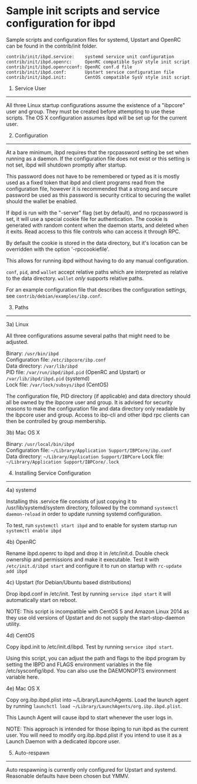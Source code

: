 Sample init scripts and service configuration for ibpd
==========================================================

Sample scripts and configuration files for systemd, Upstart and OpenRC
can be found in the contrib/init folder.

    contrib/init/ibpd.service:    systemd service unit configuration
    contrib/init/ibpd.openrc:     OpenRC compatible SysV style init script
    contrib/init/ibpd.openrcconf: OpenRC conf.d file
    contrib/init/ibpd.conf:       Upstart service configuration file
    contrib/init/ibpd.init:       CentOS compatible SysV style init script

1. Service User
---------------------------------

All three Linux startup configurations assume the existence of a "ibpcore" user
and group.  They must be created before attempting to use these scripts.
The OS X configuration assumes ibpd will be set up for the current user.

2. Configuration
---------------------------------

At a bare minimum, ibpd requires that the rpcpassword setting be set
when running as a daemon.  If the configuration file does not exist or this
setting is not set, ibpd will shutdown promptly after startup.

This password does not have to be remembered or typed as it is mostly used
as a fixed token that ibpd and client programs read from the configuration
file, however it is recommended that a strong and secure password be used
as this password is security critical to securing the wallet should the
wallet be enabled.

If ibpd is run with the "-server" flag (set by default), and no rpcpassword is set,
it will use a special cookie file for authentication. The cookie is generated with random
content when the daemon starts, and deleted when it exits. Read access to this file
controls who can access it through RPC.

By default the cookie is stored in the data directory, but it's location can be overridden
with the option '-rpccookiefile'.

This allows for running ibpd without having to do any manual configuration.

`conf`, `pid`, and `wallet` accept relative paths which are interpreted as
relative to the data directory. `wallet` *only* supports relative paths.

For an example configuration file that describes the configuration settings,
see `contrib/debian/examples/ibp.conf`.

3. Paths
---------------------------------

3a) Linux

All three configurations assume several paths that might need to be adjusted.

Binary:              `/usr/bin/ibpd`  
Configuration file:  `/etc/ibpcore/ibp.conf`  
Data directory:      `/var/lib/ibpd`  
PID file:            `/var/run/ibpd/ibpd.pid` (OpenRC and Upstart) or `/var/lib/ibpd/ibpd.pid` (systemd)  
Lock file:           `/var/lock/subsys/ibpd` (CentOS)  

The configuration file, PID directory (if applicable) and data directory
should all be owned by the ibpcore user and group.  It is advised for security
reasons to make the configuration file and data directory only readable by the
ibpcore user and group.  Access to ibp-cli and other ibpd rpc clients
can then be controlled by group membership.

3b) Mac OS X

Binary:              `/usr/local/bin/ibpd`  
Configuration file:  `~/Library/Application Support/IBPCore/ibp.conf`  
Data directory:      `~/Library/Application Support/IBPCore`
Lock file:           `~/Library/Application Support/IBPCore/.lock`

4. Installing Service Configuration
-----------------------------------

4a) systemd

Installing this .service file consists of just copying it to
/usr/lib/systemd/system directory, followed by the command
`systemctl daemon-reload` in order to update running systemd configuration.

To test, run `systemctl start ibpd` and to enable for system startup run
`systemctl enable ibpd`

4b) OpenRC

Rename ibpd.openrc to ibpd and drop it in /etc/init.d.  Double
check ownership and permissions and make it executable.  Test it with
`/etc/init.d/ibpd start` and configure it to run on startup with
`rc-update add ibpd`

4c) Upstart (for Debian/Ubuntu based distributions)

Drop ibpd.conf in /etc/init.  Test by running `service ibpd start`
it will automatically start on reboot.

NOTE: This script is incompatible with CentOS 5 and Amazon Linux 2014 as they
use old versions of Upstart and do not supply the start-stop-daemon utility.

4d) CentOS

Copy ibpd.init to /etc/init.d/ibpd. Test by running `service ibpd start`.

Using this script, you can adjust the path and flags to the ibpd program by
setting the IBPD and FLAGS environment variables in the file
/etc/sysconfig/ibpd. You can also use the DAEMONOPTS environment variable here.

4e) Mac OS X

Copy org.ibp.ibpd.plist into ~/Library/LaunchAgents. Load the launch agent by
running `launchctl load ~/Library/LaunchAgents/org.ibp.ibpd.plist`.

This Launch Agent will cause ibpd to start whenever the user logs in.

NOTE: This approach is intended for those ibping to run ibpd as the current user.
You will need to modify org.ibp.ibpd.plist if you intend to use it as a
Launch Daemon with a dedicated ibpcore user.

5. Auto-respawn
-----------------------------------

Auto respawning is currently only configured for Upstart and systemd.
Reasonable defaults have been chosen but YMMV.

